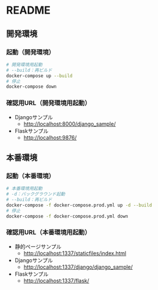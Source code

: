 # README

## 開発環境

### 起動（開発環境）

```bash
# 開発環境用起動
# --build：再ビルド
docker-compose up --build
# 停止
docker-compose down
```

### 確認用URL（開発環境用起動）

- Djangoサンプル
  - [http://localhost:8000/django_sample/](http://localhost:8000/django_sample/)
- Flaskサンプル
  - [http://localhost:9876/](http://localhost:9876/)

## 本番環境

### 起動（本番環境）

```bash
# 本番環境用起動
# -d：バックグラウンド起動
# --build：再ビルド
docker-compose -f docker-compose.prod.yml up -d --build
# 停止
docker-compose -f docker-compose.prod.yml down
```

### 確認用URL（本番環境用起動）

- 静的ページサンプル
  - [http://localhost:1337/staticfiles/index.html](http://localhost:1337/staticfiles/index.html)
- Djangoサンプル
  - [http://localhost:1337/django/django_sample/](http://localhost:1337/django/django_sample/)
- Flaskサンプル
  - [http://localhost:1337/flask/](http://localhost:1337/django_sample/)
